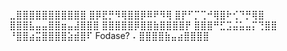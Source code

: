 ⣀⣿⣿⣿⣿⣿⣿⣿⣿⣿⣿⣿
⣿⡿⣟⡛⠻⢿⣿⣿⡿⠿⠟⠻⢿
⣿⡟⠋⡉⢉⠚⢿⣿⠗⢊⠙⡛⢿⣿ 
⣿⣿⣿⣧⣤⣤⣿⣿⣶⣤⣼⣿⣿⣿ 
⣿⣿⣿⣿⣿⡿⣿⣿⣷⣿⣿⣿⣿⡟
⣿⣿⣿⠛⣋⣩⣬⣥⣤⡍⢙⣿⣿
⠘⣿⣿⣴⣭⣿⣿⣿⣿⣵⣾⣿⠏ Fodase?
⠄⣿⣿⣿⣿⣷⣤⣴⣿⣿⣿⣿

<!--
### Hi there 👋

**whoiswentz/whoiswentz** is a ✨ _special_ ✨ repository because its `README.md` (this file) appears on your GitHub profile.

Here are some ideas to get you started:

- 🔭 I’m currently working on ...
- 🌱 I’m currently learning ...
- 👯 I’m looking to collaborate on ...
- 🤔 I’m looking for help with ...
- 💬 Ask me about ...
- 📫 How to reach me: ...
- 😄 Pronouns: ...
- ⚡ Fun fact: ...
-->
